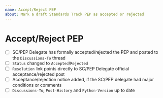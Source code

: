 ```yaml
---
name: Accept/Reject PEP
about: Mark a draft Standards Track PEP as accepted or rejected
---
```


<!--

See PEP 1 for more details about the PEP review and resolution process:

https://peps.python.org/pep-0001/#pep-review-resolution

Make sure to include the PEP number in the pull request title; for example:

PEP NNN: Mark as Accepted/Rejected

Thanks!

-->


# Accept/Reject PEP

<!--

This checklist contains the key changes to mark a PEP as Accepted/Rejected.

You can help complete it yourself if you like
by ticking any boxes you're sure about, like this: [x]

If you're unsure about anything, just leave it blank and we'll take a look.

-->


* [ ] SC/PEP Delegate has formally accepted/rejected the PEP and posted to the ``Discussions-To`` thread
* [ ] ``Status`` changed to ``Accepted``/``Rejected``
* [ ] ``Resolution`` link points directly to SC/PEP Delegate official acceptance/rejected post
* [ ] Acceptance/rejection notice added, if the SC/PEP delegate had major conditions or comments
* [ ] ``Discussions-To``, ``Post-History`` and ``Python-Version`` up to date
